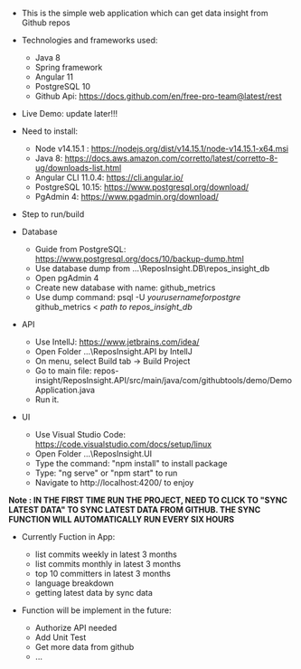 - This is the simple web application which can get data insight from Github repos

- Technologies and frameworks used:
  - Java 8
  - Spring framework
  - Angular 11
  - PostgreSQL 10
  - Github Api: https://docs.github.com/en/free-pro-team@latest/rest

- Live Demo: update later!!!


- Need to install:
  - Node v14.15.1 : https://nodejs.org/dist/v14.15.1/node-v14.15.1-x64.msi
  - Java 8: https://docs.aws.amazon.com/corretto/latest/corretto-8-ug/downloads-list.html
  - Angular CLI 11.0.4: https://cli.angular.io/
  - PostgreSQL 10.15: https://www.postgresql.org/download/
  - PgAdmin 4: https://www.pgadmin.org/download/

- Step to run/build
- Database
  - Guide from PostgreSQL: https://www.postgresql.org/docs/10/backup-dump.html
  - Use database dump from ...\ReposInsight.DB\repos_insight_db
  - Open pgAdmin 4
  - Create new database with name: github_metrics
  - Use dump command: psql -U *yourusernameforpostgre* github_metrics < *path to repos_insight_db* 

- API
  - Use IntellJ: https://www.jetbrains.com/idea/
  - Open Folder ...\ReposInsight.API by IntellJ
  - On menu, select Build tab -> Build Project
  - Go to main file: repos-insight/ReposInsight.API/src/main/java/com/githubtools/demo/DemoApplication.java
  - Run it.

- UI
  - Use Visual Studio Code: https://code.visualstudio.com/docs/setup/linux
  - Open Folder ...\ReposInsight.UI
  - Type the command: "npm install"  to install package
  - Type: "ng serve" or "npm start" to run
  - Navigate to http://localhost:4200/ to enjoy

<b>Note : IN THE FIRST TIME RUN THE PROJECT, NEED TO CLICK TO "SYNC LATEST DATA" TO SYNC LATEST DATA FROM GITHUB.
  THE SYNC FUNCTION WILL AUTOMATICALLY RUN EVERY SIX HOURS</b>

- Currently Fuction in App:
  - list commits weekly in latest 3 months
  - list commits monthly in latest 3 months
  - top 10 committers in latest 3 months
  - language breakdown
  - getting latest data by sync data


- Function will be implement in the future:

  - Authorize API needed
  - Add Unit Test
  - Get more data from github
  - ...
  
